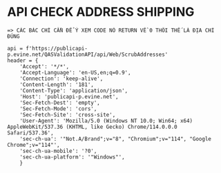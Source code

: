 # API CHECK ADDRESS SHIPPING
    => CÁC BÁC CHỈ CẦN ĐỂ Ý XEM CODE NÓ RETURN VỀ 0 THÔI THẾ LÀ ĐỊA CHỈ ĐÚNG

    api = f'https://publicapi-p.evine.net/QASValidationAPI/api/Web/ScrubAddresses'
    header = {
        'Accept': '*/*',
        'Accept-Language': 'en-US,en;q=0.9',
        'Connection': 'keep-alive',
        'Content-Length': '181',
        'Content-Type': 'application/json',
        'Host': 'publicapi-p.evine.net',
        'Sec-Fetch-Dest': 'empty',
        'Sec-Fetch-Mode': 'cors',
        'Sec-Fetch-Site': 'cross-site',
        'User-Agent': 'Mozilla/5.0 (Windows NT 10.0; Win64; x64) AppleWebKit/537.36 (KHTML, like Gecko) Chrome/114.0.0.0 Safari/537.36',
        'sec-ch-ua': '"Not.A/Brand";v="8", "Chromium";v="114", "Google Chrome";v="114"',
        'sec-ch-ua-mobile': '?0',
        'sec-ch-ua-platform': '"Windows"',
        }